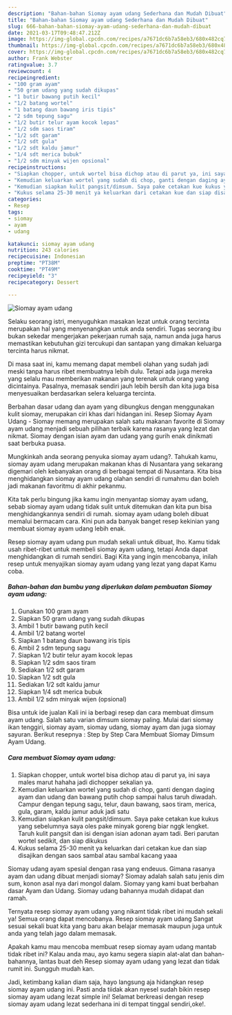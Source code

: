```yaml
---
description: "Bahan-bahan Siomay ayam udang Sederhana dan Mudah Dibuat"
title: "Bahan-bahan Siomay ayam udang Sederhana dan Mudah Dibuat"
slug: 666-bahan-bahan-siomay-ayam-udang-sederhana-dan-mudah-dibuat
date: 2021-03-17T09:48:47.212Z
image: https://img-global.cpcdn.com/recipes/a7671dc6b7a58eb3/680x482cq70/siomay-ayam-udang-foto-resep-utama.jpg
thumbnail: https://img-global.cpcdn.com/recipes/a7671dc6b7a58eb3/680x482cq70/siomay-ayam-udang-foto-resep-utama.jpg
cover: https://img-global.cpcdn.com/recipes/a7671dc6b7a58eb3/680x482cq70/siomay-ayam-udang-foto-resep-utama.jpg
author: Frank Webster
ratingvalue: 3.7
reviewcount: 4
recipeingredient:
- "100 gram ayam"
- "50 gram udang yang sudah dikupas"
- "1 butir bawang putih kecil"
- "1/2 batang wortel"
- "1 batang daun bawang iris tipis"
- "2 sdm tepung sagu"
- "1/2 butir telur ayam kocok lepas"
- "1/2 sdm saos tiram"
- "1/2 sdt garam"
- "1/2 sdt gula"
- "1/2 sdt kaldu jamur"
- "1/4 sdt merica bubuk"
- "1/2 sdm minyak wijen opsional"
recipeinstructions:
- "Siapkan chopper, untuk wortel bisa dichop atau di parut ya, ini saya males marut hahaha jadi dichopper sekalian ya."
- "Kemudian keluarkan wortel yang sudah di chop, ganti dengan daging ayam dan udang dan bawang putih chop sampai halus taruh diwadah. Campur dengan tepung sagu, telur, daun bawang, saos tiram, merica, gula, garam, kaldu jamur aduk jadi satu"
- "Kemudian siapkan kulit pangsit/dimsum. Saya pake cetakan kue kukus yang sebelumnya saya oles pake minyak goreng biar nggk lengket. Taruh kulit pangsit dan isi dengan isian adonan ayam tadi. Beri parutan wortel sedikit, dan siap dikukus"
- "Kukus selama 25-30 menit ya keluarkan dari cetakan kue dan siap disajikan dengan saos sambal atau sambal kacang yaaa"
categories:
- Resep
tags:
- siomay
- ayam
- udang

katakunci: siomay ayam udang 
nutrition: 243 calories
recipecuisine: Indonesian
preptime: "PT38M"
cooktime: "PT49M"
recipeyield: "3"
recipecategory: Dessert

---
```



![Siomay ayam udang](https://img-global.cpcdn.com/recipes/a7671dc6b7a58eb3/680x482cq70/siomay-ayam-udang-foto-resep-utama.jpg)

Selaku seorang istri, menyuguhkan masakan lezat untuk orang tercinta merupakan hal yang menyenangkan untuk anda sendiri. Tugas seorang ibu bukan sekedar mengerjakan pekerjaan rumah saja, namun anda juga harus memastikan kebutuhan gizi tercukupi dan santapan yang dimakan keluarga tercinta harus nikmat.

Di masa  saat ini, kamu memang dapat membeli olahan yang sudah jadi meski tanpa harus ribet membuatnya lebih dulu. Tetapi ada juga mereka yang selalu mau memberikan makanan yang terenak untuk orang yang dicintainya. Pasalnya, memasak sendiri jauh lebih bersih dan kita juga bisa menyesuaikan berdasarkan selera keluarga tercinta. 

Berbahan dasar udang dan ayam yang dibungkus dengan menggunakan kulit siomay, merupakan ciri khas dari hidangan ini. Resep Siomay Ayam Udang - Siomay memang merupakan salah satu makanan favorite di Siomay ayam udang menjadi sebuah pilihan terbaik karena rasanya yang lezat dan nikmat. Siomay dengan isian ayam dan udang yang gurih enak dinikmati saat berbuka puasa.

Mungkinkah anda seorang penyuka siomay ayam udang?. Tahukah kamu, siomay ayam udang merupakan makanan khas di Nusantara yang sekarang digemari oleh kebanyakan orang di berbagai tempat di Nusantara. Kita bisa menghidangkan siomay ayam udang olahan sendiri di rumahmu dan boleh jadi makanan favoritmu di akhir pekanmu.

Kita tak perlu bingung jika kamu ingin menyantap siomay ayam udang, sebab siomay ayam udang tidak sulit untuk ditemukan dan kita pun bisa menghidangkannya sendiri di rumah. siomay ayam udang boleh dibuat memalui bermacam cara. Kini pun ada banyak banget resep kekinian yang membuat siomay ayam udang lebih enak.

Resep siomay ayam udang pun mudah sekali untuk dibuat, lho. Kamu tidak usah ribet-ribet untuk membeli siomay ayam udang, tetapi Anda dapat menghidangkan di rumah sendiri. Bagi Kita yang ingin mencobanya, inilah resep untuk menyajikan siomay ayam udang yang lezat yang dapat Kamu coba.

<!--inarticleads1-->

##### Bahan-bahan dan bumbu yang diperlukan dalam pembuatan Siomay ayam udang:

1. Gunakan 100 gram ayam
1. Siapkan 50 gram udang yang sudah dikupas
1. Ambil 1 butir bawang putih kecil
1. Ambil 1/2 batang wortel
1. Siapkan 1 batang daun bawang iris tipis
1. Ambil 2 sdm tepung sagu
1. Siapkan 1/2 butir telur ayam kocok lepas
1. Siapkan 1/2 sdm saos tiram
1. Sediakan 1/2 sdt garam
1. Siapkan 1/2 sdt gula
1. Sediakan 1/2 sdt kaldu jamur
1. Siapkan 1/4 sdt merica bubuk
1. Ambil 1/2 sdm minyak wijen (opsional)


Bisa untuk ide jualan Kali ini ia berbagi resep dan cara membuat dimsum ayam udang. Salah satu varian dimsum siomay paling. Mulai dari siomay ikan tenggiri, siomay ayam, siomay udang, siomay ayam dan juga siomay sayuran. Berikut resepnya : Step by Step Cara Membuat Siomay Dimsum Ayam Udang. 

<!--inarticleads2-->

##### Cara membuat Siomay ayam udang:

1. Siapkan chopper, untuk wortel bisa dichop atau di parut ya, ini saya males marut hahaha jadi dichopper sekalian ya.
1. Kemudian keluarkan wortel yang sudah di chop, ganti dengan daging ayam dan udang dan bawang putih chop sampai halus taruh diwadah. Campur dengan tepung sagu, telur, daun bawang, saos tiram, merica, gula, garam, kaldu jamur aduk jadi satu
1. Kemudian siapkan kulit pangsit/dimsum. Saya pake cetakan kue kukus yang sebelumnya saya oles pake minyak goreng biar nggk lengket. Taruh kulit pangsit dan isi dengan isian adonan ayam tadi. Beri parutan wortel sedikit, dan siap dikukus
1. Kukus selama 25-30 menit ya keluarkan dari cetakan kue dan siap disajikan dengan saos sambal atau sambal kacang yaaa


Siomay udang ayam spesial dengan rasa yang endeuus. Gimana rasanya ayam dan udang dibuat menjadi siomay? Siomay adalah salah satu jenis dim sum, konon asal nya dari mongol dalam. Siomay yang kami buat berbahan dasar Ayam dan Udang. Siomay udang bahannya mudah didapat dan ramah. 

Ternyata resep siomay ayam udang yang nikamt tidak ribet ini mudah sekali ya! Semua orang dapat mencobanya. Resep siomay ayam udang Sangat sesuai sekali buat kita yang baru akan belajar memasak maupun juga untuk anda yang telah jago dalam memasak.

Apakah kamu mau mencoba membuat resep siomay ayam udang mantab tidak ribet ini? Kalau anda mau, ayo kamu segera siapin alat-alat dan bahan-bahannya, lantas buat deh Resep siomay ayam udang yang lezat dan tidak rumit ini. Sungguh mudah kan. 

Jadi, ketimbang kalian diam saja, hayo langsung aja hidangkan resep siomay ayam udang ini. Pasti anda tiidak akan nyesel sudah bikin resep siomay ayam udang lezat simple ini! Selamat berkreasi dengan resep siomay ayam udang lezat sederhana ini di tempat tinggal sendiri,oke!.

